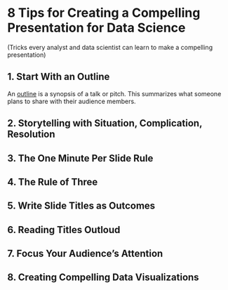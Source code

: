 # 8 Tips for Creating a Compelling Presentation for Data Science
(Tricks every analyst and data scientist can learn to make a compelling presentation)
## 1.	Start With an Outline
An [outline](https://www.indeed.com/career-advice/career-development/how-to-create-presentation-outline) is a synopsis of a talk or pitch. This summarizes what someone plans to share with their audience members.

## 2.	Storytelling with Situation, Complication, Resolution


## 3.	The One Minute Per Slide Rule


## 4.	The Rule of Three


## 5.	Write Slide Titles as Outcomes


## 6.	Reading Titles Outloud


## 7.	Focus Your Audience’s Attention


## 8.	Creating Compelling Data Visualizations

